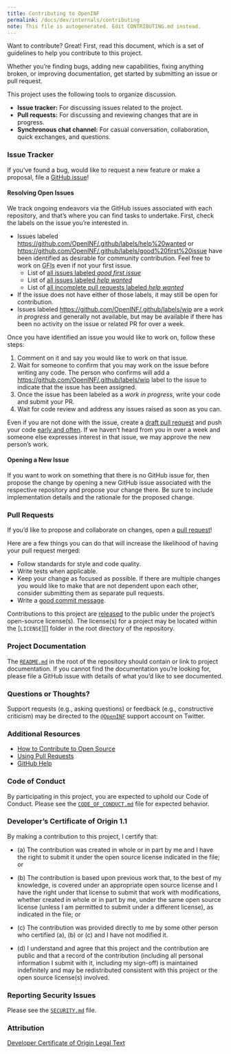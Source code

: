 ```yaml
---
title: Contributing to OpenINF
permalink: /docs/dev/internals/contributing
note: This file is autogenerated. Edit CONTRIBUTING.md instead.
---
```


Want to contribute? Great! First, read this document, which is a set of
guidelines to help you contribute to this project.

Whether you’re finding bugs, adding new capabilities, fixing anything broken, or
improving documentation, get started by submitting an issue or pull request.

This project uses the following tools to organize discussion.

- **Issue tracker:** For discussing issues related to the project.
- **Pull requests:** For discussing and reviewing changes that are in progress.
- **Synchronous chat channel:** For casual conversation, collaboration, quick
  exchanges, and questions.

### Issue Tracker

If you’ve found a bug, would like to request a new feature or make a proposal,
file a [GitHub issue][]!

#### Resolving Open Issues

We track ongoing endeavors via the GitHub issues associated with each
repository, and that’s where you can find tasks to undertake. First, check the
labels on the issue you’re interested in.

- Issues labeled <https://github.com/OpenINF/.github/labels/help%20wanted> or
  <https://github.com/OpenINF/.github/labels/good%20first%20issue> have been
  identified as desirable for community contribution. Feel free to work on
  <abbr title="Good First Issues">GFIs</abbr> even if not your first issue.
  - List of [all issues labeled _good first issue_][i-gfi]
  - List of [all issues labeled _help wanted_][i-help]
  - List of [all incomplete pull requests labeled _help wanted_][pr-help]
- If the issue does not have either of those labels, it may still be open for
  contribution.
- Issues labeled <https://github.com/OpenINF/.github/labels/wip> are a _work in
  progress_ and generally not available, but may be available if there has been
  no activity on the issue or related PR for over a week.

Once you have identified an issue you would like to work on, follow these steps:

1. Comment on it and say you would like to work on that issue.
2. Wait for someone to confirm that you may work on the issue before writing any
   code. The person who confirms will add a
   <https://github.com/OpenINF/.github/labels/wip> label to the issue to
   indicate that the issue has been assigned.
3. Once the issue has been labeled as a _work in progress_, write your code and
   submit your PR.
4. Wait for code review and address any issues raised as soon as you can.

Even if you are not done with the issue, create a [draft pull request][] and
push your code [early and often][]. If we haven’t heard from you in over a week
and someone else expresses interest in that issue, we may approve the new
person’s work.

#### Opening a New Issue

If you want to work on something that there is no GitHub issue for, then propose
the change by opening a new GitHub issue associated with the respective
repository and propose your change there. Be sure to include implementation
details and the rationale for the proposed change.

### Pull Requests

If you’d like to propose and collaborate on changes, open a [pull request][]!

Here are a few things you can do that will increase the likelihood of having
your pull request merged:

- Follow standards for style and code quality.
- Write tests when applicable.
- Keep your change as focused as possible. If there are multiple changes you
  would like to make that are not dependent upon each other, consider submitting
  them as separate pull requests.
- Write a [good commit message][].

Contributions to this project are [released][contrib-license] to the public
under the project’s open-source license(s). The license(s) for a project may be
located within the [`LICENSE`][] folder in the root directory of the repository.

<!-- TODO: Guidance on SPDX corpus text files using `.txt` extension. -->

### Project Documentation

The [`README.md`][] in the root of the repository should contain or link to
project documentation. If you cannot find the documentation you’re looking for,
please file a GitHub issue with details of what you’d like to see documented.

### Questions or Thoughts?

Support requests (e.g., asking questions) or feedback (e.g., constructive
criticism) may be directed to the [`@OpenINF`][twitter-account] support account
on Twitter.

### Additional Resources

- [How to Contribute to Open Source](https://opensource.guide/how-to-contribute/)
- [Using Pull Requests](https://help.github.com/articles/about-pull-requests/)
- [GitHub Help](https://help.github.com)

### Code of Conduct

By participating in this project, you are expected to uphold our Code of
Conduct. Please see the [`CODE_OF_CONDUCT.md`][] file for expected behavior.

### Developer’s Certificate of Origin 1.1

By making a contribution to this project, I certify that:

- (a) The contribution was created in whole or in part by me and I have the
  right to submit it under the open source license indicated in the file; or

- (b) The contribution is based upon previous work that, to the best of my
  knowledge, is covered under an appropriate open source license and I have the
  right under that license to submit that work with modifications, whether
  created in whole or in part by me, under the same open source license (unless
  I am permitted to submit under a different license), as indicated in the file;
  or

- (c) The contribution was provided directly to me by some other person who
  certified (a), (b) or (c) and I have not modified it.

- (d) I understand and agree that this project and the contribution are public
  and that a record of the contribution (including all personal information I
  submit with it, including my sign-off) is maintained indefinitely and may be
  redistributed consistent with this project or the open source license(s)
  involved.

### Reporting Security Issues

Please see the [`SECURITY.md`][] file.

### Attribution

[Developer Certificate of Origin Legal Text](https://developercertificate.org/)

<!-- BEGIN LINK DEFINITIONS -->

[^1]:
    <https://docs.github.com/en/free-pro-team@latest/github/building-a-strong-community/setting-guidelines-for-repository-contributors>

[`CODE_OF_CONDUCT.md`]:
  ./CODE_OF_CONDUCT.md
  'Standards for how to engage with the project community'
[`LICENSE.md`]:
  ./LICENSE.md
  'The open source software license(s) associated with this project'
[`README.md`]: ./README.md 'The landing/home page of this project'
[`SECURITY.md`]:
  ./SECURITY.md
  'Instructions on how to report security vulnerabilities for this project'
[contrib-license]:
  https://help.github.com/articles/github-terms-of-service/#6-contributions-under-repository-license
[draft pull request]:
  https://help.github.com/en/articles/about-pull-requests#draft-pull-requests
[early and often]: https://www.worklytics.co/blog/commit-early-push-often/
[good commit message]:
  http://tbaggery.com/2008/04/19/a-note-about-git-commit-messages.html
[i-gfi]:
  https://github.com/search?q=org%3Aopeninf+is%3Aissue+is%3Aopen+label%3A%22good+first+issue%22
[i-help]:
  https://github.com/search?q=org%3Aopeninf+is%3Aissue+is%3Aopen+label%3A%22help+wanted%22
[twitter-account]: https://twitter.com/OpenINF
[GitHub issue]:
  http://help.github.com/en/github/managing-your-work-on-github/creating-an-issue
[pr-help]:
  https://github.com/search?q=org%3Aopeninf+is%3Apr+is%3Aopen+label%3A%22help+wanted%22
[pull request]:
  https://help.github.com/en/desktop/contributing-to-projects/creating-a-pull-request

<!-- END LINK DEFINITIONS -->
